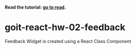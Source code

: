 **Read the tutorial: [go to read](README.tutorial.md).**

# goit-react-hw-02-feedback

Feedback Widget is created using a React Class Component
